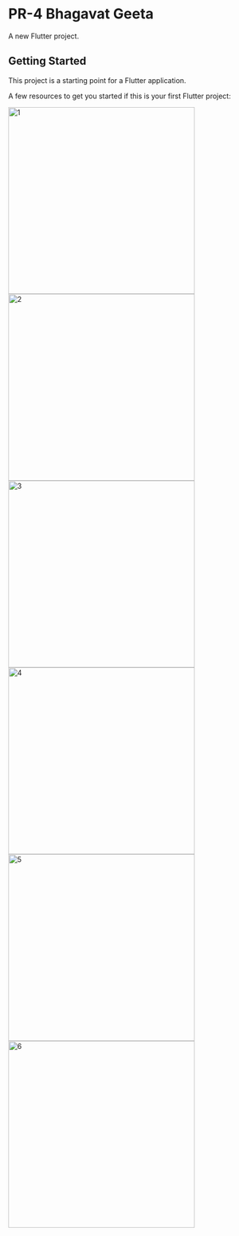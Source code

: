 # PR-4 Bhagavat Geeta

A new Flutter project.

## Getting Started

This project is a starting point for a Flutter application.

A few resources to get you started if this is your first Flutter project:

<img width="374" alt="1" src="https://github.com/Omdhameliya/Advance_Flutter/assets/114163761/6a2baa1d-7b06-42a2-8ae7-cb2f47dceca4">
<img width="374" alt="2" src="https://github.com/Omdhameliya/Advance_Flutter/assets/114163761/83d08f42-06ff-465c-a65d-d5fadbda0a67">
<img width="374" alt="3" src="https://github.com/Omdhameliya/Advance_Flutter/assets/114163761/4462873b-5e8b-4390-a214-148688ca97e3">
<img width="374" alt="4" src="https://github.com/Omdhameliya/Advance_Flutter/assets/114163761/cc877783-9b66-4d5b-8f9a-171654add523">
<img width="374" alt="5" src="https://github.com/Omdhameliya/Advance_Flutter/assets/114163761/26f8138e-34bb-45ca-b690-67eef66fa970">
<img width="374" alt="6" src="https://github.com/Omdhameliya/Advance_Flutter/assets/114163761/c9cec6af-68a2-443b-b86b-b2b05c0e9b5c">
